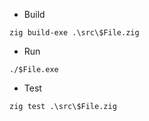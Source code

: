 * Build

```
zig build-exe .\src\$File.zig
```

* Run

```
./$File.exe
```

* Test

```
zig test .\src\$File.zig
```